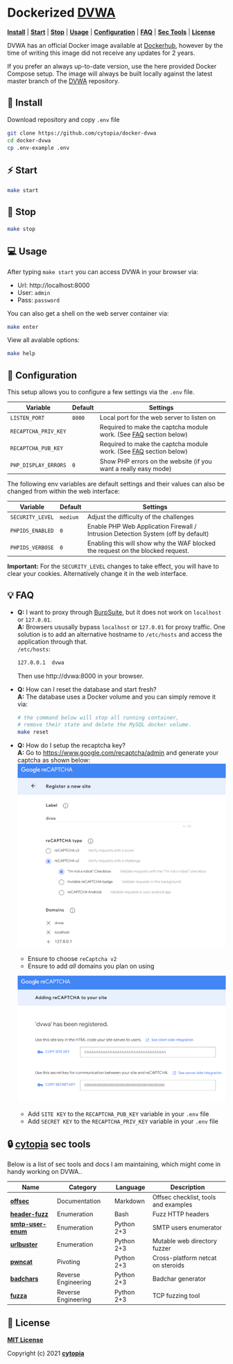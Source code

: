 # Dockerized [DVWA](https://github.com/digininja/DVWA)

**[Install](#tada-install)** |
**[Start](#zap-start)** |
**[Stop](#no_entry_sign-stop)** |
**[Usage](#computer-usage)** |
**[Configuration](#wrench-configuration)** |
**[FAQ](#bulb-faq)** |
**[Sec Tools](#lock-cytopia-sec-tools)** |
**[License](#page_facing_up-license)**

DVWA has an official Docker image available at [Dockerhub](https://hub.docker.com/r/vulnerables/web-dvwa/), however by the time of writing this image did not receive any updates for 2 years.

If you prefer an always up-to-date version, use the here provided Docker Compose setup. The image will always be built locally against the latest master branch of the [DVWA](https://github.com/digininja/DVWA) repository.


## :tada: Install

Download repository and copy `.env` file
```bash
git clone https://github.com/cytopia/docker-dvwa
cd docker-dvwa
cp .env-example .env
```

## :zap: Start
```bash
make start
```


## :no_entry_sign: Stop
```bash
make stop
```


## :computer: Usage

After typing `make start` you can access DVWA in your browser via:

* Url: http://localhost:8000
* User: `admin`
* Pass: `password`

You can also get a shell on the web server container via:
```bash
make enter
```

View all avalable options:
```bash
make help
```


## :wrench: Configuration

This setup allows you to configure a few settings via the `.env` file.

| Variable             | Default | Settings |
|----------------------|---------|----------|
| `LISTEN_PORT       ` | `8000`  | Local port for the web server to listen on |
| `RECAPTCHA_PRIV_KEY` |         | Required to make the captcha module work. (See [FAQ](#bulb-faq) section below) |
| `RECAPTCHA_PUB_KEY`  |         | Required to make the captcha module work. (See [FAQ](#bulb-faq) section below) |
| `PHP_DISPLAY_ERRORS` | `0`     | Show PHP errors on the website (if you want a really easy mode) |

The following env variables are default settings and their values can also be changed from within the web interface:

| Variable         | Default  | Settings |
|------------------|----------|----------|
| `SECURITY_LEVEL` | `medium` | Adjust the difficulty of the challenges |
| `PHPIDS_ENABLED` | `0`      | Enable PHP Web Application Firewall / Intrusion Detection System (off by default) |
| `PHPIDS_VERBOSE` | `0`      | Enabling this will show why the WAF blocked the request on the blocked request. |

**Important:** For the `SECURITY_LEVEL` changes to take effect, you will have to clear your cookies. Alternatively change it in the web interface.



## :bulb: FAQ

* **Q:** I want to proxy through [BurpSuite](https://portswigger.net/burp), but it does not work on `localhost` or `127.0.01`.<br/>
  **A:** Browsers ususally bypass `localhost` or `127.0.01` for proxy traffic. One solution is to add an alternative hostname to `/etc/hosts` and access the application through that.<br/>
  `/etc/hosts`:
  ```bash
  127.0.0.1  dvwa
  ```
  Then use http://dvwa:8000 in your browser.

* **Q:** How can I reset the database and start fresh?<br/>
  **A:** The database uses a Docker volume and you can simply remove it via:<br/>
  ```bash
  # the command below will stop all running container,
  # remove their state and delete the MySQL docker volume.
  make reset
  ```
* **Q:** How do I setup the recaptcha key?<br/>
  **A:** Go to https://www.google.com/recaptcha/admin and generate your captcha as shown below:<br/>
  [![](doc/captcha-01-thumb.png)](doc/captcha-01.png)<br/>
  * Ensure to choose `reCaptcha v2`
  * Ensure to add *all* domains you plan on using

  [![](doc/captcha-02-thumb.png)](doc/captcha-02.png)<br/>
  * Add `SITE KEY` to the `RECAPTCHA_PUB_KEY` variable in your `.env` file
  * Add `SECRET KEY` to the `RECAPTCHA_PRIV_KEY` variable in your `.env` file



## :lock: [cytopia](https://github.com/cytopia) sec tools

Below is a list of sec tools and docs I am maintaining, which might come in handy working on DVWA..

| Name                 | Category             | Language   | Description |
|----------------------|----------------------|------------|-------------|
| **[offsec]**         | Documentation        | Markdown   | Offsec checklist, tools and examples |
| **[header-fuzz]**    | Enumeration          | Bash       | Fuzz HTTP headers |
| **[smtp-user-enum]** | Enumeration          | Python 2+3 | SMTP users enumerator |
| **[urlbuster]**      | Enumeration          | Python 2+3 | Mutable web directory fuzzer |
| **[pwncat]**         | Pivoting             | Python 2+3 | Cross-platform netcat on steroids |
| **[badchars]**       | Reverse Engineering  | Python 2+3 | Badchar generator |
| **[fuzza]**          | Reverse Engineering  | Python 2+3 | TCP fuzzing tool |

[offsec]: https://github.com/cytopia/offsec
[header-fuzz]: https://github.com/cytopia/header-fuzz
[smtp-user-enum]: https://github.com/cytopia/smtp-user-enum
[urlbuster]: https://github.com/cytopia/urlbuster
[pwncat]: https://github.com/cytopia/pwncat
[badchars]: https://github.com/cytopia/badchars
[fuzza]: https://github.com/cytopia/fuzza


## :page_facing_up: License

**[MIT License](LICENSE.md)**

Copyright (c) 2021 **[cytopia](https://github.com/cytopia)**
